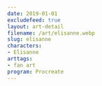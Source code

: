 ```yaml
---
date: 2019-01-01
excludefeed: true
layout: art-detail
filename: /art/elisanne.webp
slug: elisanne
characters:
- Elisanne
arttags:
- fan art
program: Procreate
---
```

